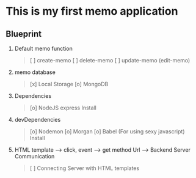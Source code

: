 # This is my first memo application

## Blueprint

1. Default memo function
    > [ ] create-memo
    > [ ] delete-memo
    > [ ] update-memo (edit-memo)

2. memo database 
    > [x] Local Storage
    > [o] MongoDB

3. Dependencies
    > [o] NodeJS express Install

4. devDependencies
    > [o] Nodemon
    > [o] Morgan 
    > [o] Babel (For using sexy javascript) Install

5. HTML template --> click, event --> get method Url --> Backend Server Communication 
   > [ ] Connecting Server with HTML templates